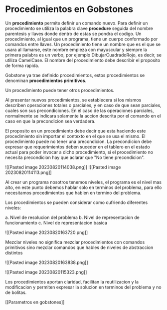 # Procedimientos en Gobstones

Un **procedimiento** permite definir un comando nuevo. Para definir un procedimiento se utiliza la palabra clave **procedure** seguida del nombre parentesis y llaves donde dentro de estas se pondra el codigo. Un procedimiento, al igual que un programa, tiene un cuerpo conformado por comandos entre llaves. Un procedimiento tiene un nombre que es el que se usara al llamarse, este nombre empieza con mayuscular y siempre la primera palabra es un verbo, por ejemplo DibujarCuadradoRojo, es decir, se utiliza CamelCase. El nombre del procedimiento debe describir el proposito de forma rapida.

Gobstone ya trae definido procedimientos, estos procedimientos se denominan **procedimientos primitivos**.

Un procedimiento puede tener otros procedimientos.

Al presentar nuevos procedimientos, se establecera si los mismos describen operaciones totales o parciales, y en caso de que sean parciales, cuales son sus precondiciones. En el caso de las operaciones parciales, normalmente se indicara solamente la accion descrita por el comando en el caso en que la precondicion sea verdadera.

El proposito en un procedimiento debe decir que esta haciendo este procedimiento sin importar el contexto en el que se usa el mismo. El procedimiento puede no tener una precondicion. La precondicion debe expresar que requerimientos deben suceder en el tablero en el estado actual para poder invocar a dicho procedimiento, si el procedimiento no necesita precondicion hay que aclarar que "No tiene precondicion".

![[Pasted image 20230820114038.png]]
![[Pasted image 20230820114113.png]]

Al crear un programa nosotros tenemos niveles, el programa es el nivel mas alto, en este punto debemos hablar solo en terminos del problema, para ello necesitamos procedimientos que hablen en termino del problema. 

Los procedimientos se pueden considerar como cufriendo diferentes niveles:

a. Nivel de resolucion del problema
b. Nivel de representacion de funcionamiento
c. Nivel de representacion basica

![[Pasted image 20230820163720.png]]

Mezclar niveles no significa mezclar procedimientos con comandos primitivos sino mezclar comandos que hables de niveles de abstraccion distintos

![[Pasted image 20230820163838.png]]


![[Pasted image 20230820115323.png]]

Los procedimientos aportan claridad, facilitan la reutilizacion y la modificacion y permiten expresar la solucion en terminos del problema y no de bolitas.

[[Parametros en gobstones]]